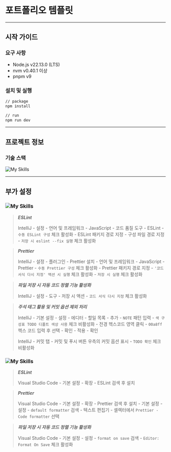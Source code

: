 # 포트폴리오 템플릿

---

## 시작 가이드

### 요구 사항

- Node.js v22.13.0 (LTS)
- nvm v0.40.1 이상
- pnpm v9

### 설치 및 실행

```bash
// package
npm install

// run
npm run dev
```

---

## 프로젝트 정보

### 기술 스택

![My Skills](https://skillicons.dev/icons?i=react,tailwind,js)

---

## 부가 설정

### ![My Skills](https://skillicons.dev/icons?i=idea)

> **_ESLint_**
>
> IntelliJ - 설정 - 언어 및 프레임워크 - JavaScript - 코드 품질 도구 - ESLint - `수동 ESLint 구성` 체크 활성화 - ESLint 패키지 경로 지정 - 구성 파일 경로 지정 -
> `저장 시 eslint --fix 실행` 체크 활성화

> **_Prettier_**
>
> IntelliJ - 설정 - 플러그인 - Prettier 설치 - 언어 및 프레임워크 - JavaScript - Prettier - `수동 Prettier 구성` 체크 활성화 - Prettier 패키지 경로
> 지정 - `'코드 서식 다시 지정' 액션 시 실행` 체크 활성화 - `저장 시 실행` 체크 활성화

> **_파일 저장 시 자동 코드 정렬 기능 활성화_**
>
> IntelliJ - 설정 - 도구 - 저장 시 액션 - `코드 서식 다시 지정` 체크 활성화

> **_주석 태그 활용 및 커밋 옵션 제외 처리_**
>
> IntelliJ - 기본 설정 - 설정 - 에디터 - 할일 목록 - 추가 - `NOTE` 패턴 입력 - `색 구성표 TODO 디폴트 색상 사용` 체크 비활성화 - 전경 헥스코드 영역 클릭 - `00a8ff` 헥스
> 코드 입력 후 선택 - 확인 - 적용 - 확인
>
> IntelliJ - 커밋 탭 - 커밋 및 푸시 버튼 우측의 커밋 옵션 표시 - `TODO 확인` 체크 비활성화

### ![My Skills](https://skillicons.dev/icons?i=vscode)

> **_ESLint_**
>
> Visual Studio Code - 기본 설정 - 확장 - ESLint 검색 후 설치

> **_Prettier_**
>
> Visual Studio Code - 기본 설정 - 확장 - Prettier 검색 후 설치 - 기본 설정 - 설정 - `default formatter` 검색 - 텍스트 편집기 - 셀렉터에서
> `Prettier - Code formatter` 선택

> **_파일 저장 시 자동 코드 정렬 기능 활성화_**
>
> Visual Studio Code - 기본 설정 - 설정 - `format on save` 검색 - `Editor: Format On Save` 체크 활성화
